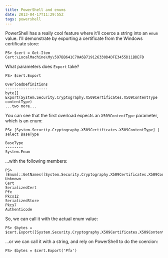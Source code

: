```yaml
---
title: PowerShell and enums
date: 2013-04-17T11:29:55Z
tags: powershell
---
```

PowerShell has a really cool feature where it'll coerce a string into an `enum` value. I'll demonstrate by exporting a certificate from the Windows certificate store:

    PS> $cert = Get-Item Cert:\LocalMachine\My\597BB641C70A6B719126330D4DFE3455D11BDEFD

What parameters does `Export` take?

	PS> $cert.Export

	OverloadDefinitions
	-------------------
	byte[] Export(System.Security.Cryptography.X509Certificates.X509ContentType contentType)
	...two more...

You can see that the first overload expects an `X509ContentType` parameter, which is an enum:

	PS> [System.Security.Cryptography.X509Certificates.X509ContentType] | select BaseType

	BaseType
	--------
	System.Enum

...with the following members:

	PS> [Enum]::GetNames([System.Security.Cryptography.X509Certificates.X509ContentType])
	Unknown
	Cert
	SerializedCert
	Pfx
	Pkcs12
	SerializedStore
	Pkcs7
	Authenticode

So, we can call it with the actual enum value:

	PS> $bytes = $cert.Export([System.Security.Cryptography.X509Certificates.X509ContentType]::Pfx)

...or we can call it with a string, and rely on PowerShell to do the coercion:

	PS> $bytes = $cert.Export('Pfx')
